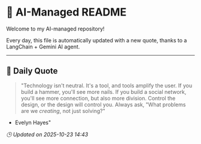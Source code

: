 # 🧠 AI-Managed README

Welcome to my AI-managed repository!

Every day, this file is automatically updated with a new quote, thanks to a LangChain + Gemini AI agent.

---

## 📅 Daily Quote

> "Technology isn't neutral. It's a tool, and tools amplify the user.
If you build a hammer, you'll see more nails.
If you build a social network, you'll see more connection, but also more division.
Control the design, or the design will control you.
Always ask, "What problems are we *creating*, not just solving?"

- Evelyn Hayes"

*🕒 Updated on 2025-10-23 14:43*